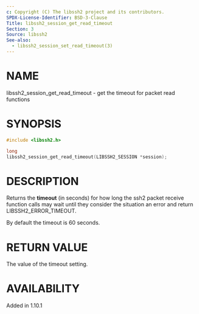 ```yaml
---
c: Copyright (C) The libssh2 project and its contributors.
SPDX-License-Identifier: BSD-3-Clause
Title: libssh2_session_get_read_timeout
Section: 3
Source: libssh2
See-also:
  - libssh2_session_set_read_timeout(3)
---
```


# NAME

libssh2_session_get_read_timeout - get the timeout for packet read functions

# SYNOPSIS

~~~c
#include <libssh2.h>

long
libssh2_session_get_read_timeout(LIBSSH2_SESSION *session);
~~~

# DESCRIPTION

Returns the **timeout** (in seconds) for how long the ssh2 packet receive
function calls may wait until they consider the situation an error and
return LIBSSH2_ERROR_TIMEOUT.

By default the timeout is 60 seconds.

# RETURN VALUE

The value of the timeout setting.

# AVAILABILITY

Added in 1.10.1
